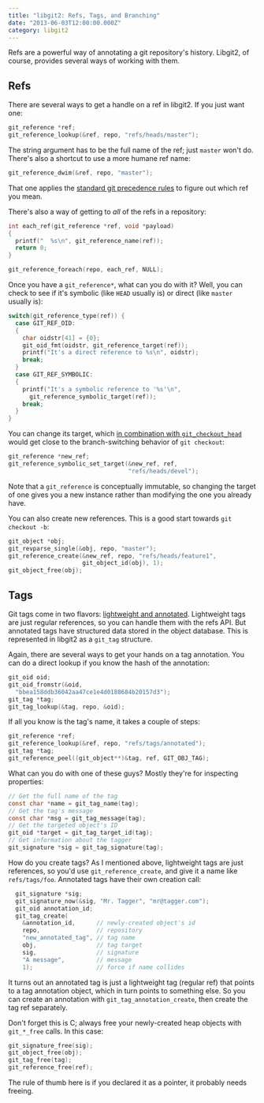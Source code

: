 ```yaml
---
title: "libgit2: Refs, Tags, and Branching"
date: "2013-06-03T12:00:00.000Z"
category: libgit2
---
```


Refs are a powerful way of annotating a git repository's history.
Libgit2, of course, provides several ways of working with them.

## Refs

There are several ways to get a handle on a ref in libgit2.
If you just want one:

```c
git_reference *ref;
git_reference_lookup(&ref, repo, "refs/heads/master");
```

The string argument has to be the full name of the ref; just `master` won't do.
There's also a shortcut to use a more humane ref name:

```c
git_reference_dwim(&ref, repo, "master");
```

That one applies the [standard git precedence rules](http://git-scm.com/docs/git-rev-parse.html#_specifying_revisions) to figure out which ref you mean.

There's also a way of getting to _all_ of the refs in a repository:

```c
int each_ref(git_reference *ref, void *payload)
{
  printf("  %s\n", git_reference_name(ref));
  return 0;
}

git_reference_foreach(repo, each_ref, NULL);
```

Once you have a `git_reference*`, what can you do with it? Well, you can check to see if it's symbolic (like `HEAD` usually is) or direct (like `master` usually is):

```c
switch(git_reference_type(ref)) {
  case GIT_REF_OID:
  {
    char oidstr[41] = {0};
    git_oid_fmt(oidstr, git_reference_target(ref));
    printf("It's a direct reference to %s\n", oidstr);
    break;
  }
  case GIT_REF_SYMBOLIC:
  {
    printf("It's a symbolic reference to '%s'\n",
      git_reference_symbolic_target(ref));
    break;
  }
}
```

You can change its target, which [in combination with `git_checkout_head`](/2013/04/02/libgit2-checkout/) would get close to the branch-switching behavior of `git checkout`:

```c
git_reference *new_ref;
git_reference_symbolic_set_target(&new_ref, ref,
                                  "refs/heads/devel");
```

Note that a `git_reference` is conceptually immutable, so changing the target of one gives you a new instance rather than modifying the one you already have.

You can also create new references. This is a good start towards `git checkout -b`:

```c
git_object *obj;
git_revparse_single(&obj, repo, "master");
git_reference_create(&new_ref, repo, "refs/heads/feature1",
                     git_object_id(obj), 1);
git_object_free(obj);
```

## Tags

Git tags come in two flavors: [lightweight and annotated](http://git-scm.com/book/en/Git-Basics-Tagging).
Lightweight tags are just regular references, so you can handle them with the refs API.
But annotated tags have structured data stored in the object database.
This is represented in libgit2 as a `git_tag` structure.

Again, there are several ways to get your hands on a tag annotation.
You can do a direct lookup if you know the hash of the annotation:

```c
git_oid oid;
git_oid_fromstr(&oid,
  "bbea158ddb36042aa47ce1e4d0188684b20157d3");
git_tag *tag;
git_tag_lookup(&tag, repo, &oid);
```

If all you know is the tag's name, it takes a couple of steps:

```c
git_reference *ref;
git_reference_lookup(&ref, repo, "refs/tags/annotated");
git_tag *tag;
git_reference_peel((git_object**)&tag, ref, GIT_OBJ_TAG);
```

What can you do with one of these guys?
Mostly they're for inspecting properties:

```c
// Get the full name of the tag
const char *name = git_tag_name(tag);
// Get the tag's message
const char *msg = git_tag_message(tag);
// Get the targeted object's ID
git_oid *target = git_tag_target_id(tag);
// Get information about the tagger
git_signature *sig = git_tag_signature(tag);
```

How do you create tags?
As I mentioned above, lightweight tags are just references, so you'd use `git_reference_create`, and give it a name like `refs/tags/foo`.
Annotated tags have their own creation call:

```c
  git_signature *sig;
  git_signature_now(&sig, "Mr. Tagger", "mr@tagger.com");
  git_oid annotation_id;
  git_tag_create(
    &annotation_id,      // newly-created object's id
    repo,                // repository
    "new_annotated_tag", // tag name
    obj,                 // tag target
    sig,                 // signature
    "A message",         // message
    1);                  // force if name collides
```

It turns out an annotated tag is just a lightweight tag (regular ref) that points to a tag annotation object, which in turn points to something else.
So you can create an annotation with `git_tag_annotation_create`, then create the tag ref separately.

Don't forget this is C; always free your newly-created heap objects with `git_*_free` calls.
In this case:

```c
git_signature_free(sig);
git_object_free(obj);
git_tag_free(tag);
git_reference_free(ref);
```

The rule of thumb here is if you declared it as a pointer, it probably needs freeing.
